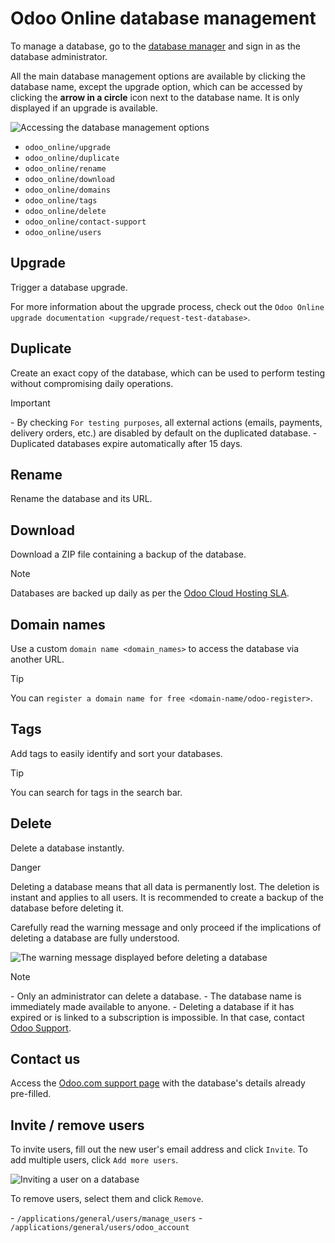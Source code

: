 # Odoo Online database management

To manage a database, go to the [database
manager](https://www.odoo.com/my/databases) and sign in as the database
administrator.

All the main database management options are available by clicking the
database name, except the upgrade option, which can be accessed by
clicking the **arrow in a circle** icon next to the database name. It is
only displayed if an upgrade is available.

![Accessing the database management
options](odoo_online/database-manager.png)

  - `odoo_online/upgrade`
  - `odoo_online/duplicate`
  - `odoo_online/rename`
  - `odoo_online/download`
  - `odoo_online/domains`
  - `odoo_online/tags`
  - `odoo_online/delete`
  - `odoo_online/contact-support`
  - `odoo_online/users`

## Upgrade

Trigger a database upgrade.

<div class="seealso">

For more information about the upgrade process, check out the `Odoo
Online upgrade
documentation <upgrade/request-test-database>`.

</div>

## Duplicate

Create an exact copy of the database, which can be used to perform
testing without compromising daily operations.

<div class="important">

<div class="title">

Important

</div>

\- By checking `For testing purposes`, all external actions (emails,
payments, delivery orders, etc.) are disabled by default on the
duplicated database. - Duplicated databases expire automatically after
15 days.

</div>

## Rename

Rename the database and its URL.

## Download

Download a ZIP file containing a backup of the database.

<div class="note">

<div class="title">

Note

</div>

Databases are backed up daily as per the [Odoo Cloud Hosting
SLA](https://www.odoo.com/cloud-sla).

</div>

## Domain names

Use a custom `domain name <domain_names>` to access the database via
another URL.

<div class="tip">

<div class="title">

Tip

</div>

You can `register a domain name for free <domain-name/odoo-register>`.

</div>

## Tags

Add tags to easily identify and sort your databases.

<div class="tip">

<div class="title">

Tip

</div>

You can search for tags in the search bar.

</div>

## Delete

Delete a database instantly.

<div class="danger">

<div class="title">

Danger

</div>

Deleting a database means that all data is permanently lost. The
deletion is instant and applies to all users. It is recommended to
create a backup of the database before deleting it.

</div>

Carefully read the warning message and only proceed if the implications
of deleting a database are fully understood.

![The warning message displayed before deleting a
database](odoo_online/delete.png)

<div class="note">

<div class="title">

Note

</div>

\- Only an administrator can delete a database. - The database name is
immediately made available to anyone. - Deleting a database if it has
expired or is linked to a subscription is impossible. In that case,
contact [Odoo Support](https://www.odoo.com/help).

</div>

## Contact us

Access the [Odoo.com support page](https://www.odoo.com/help) with the
database's details already pre-filled.

## Invite / remove users

To invite users, fill out the new user's email address and click
`Invite`. To add multiple users, click `Add more users`.

![Inviting a user on a database](odoo_online/invite-users.png)

To remove users, select them and click `Remove`.

<div class="seealso">

\- `/applications/general/users/manage_users` -
`/applications/general/users/odoo_account`

</div>
